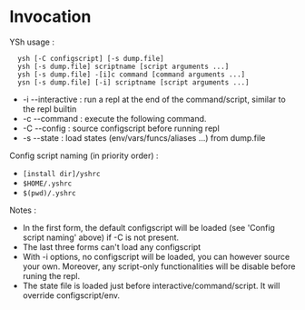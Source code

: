 
# Invocation

YSh usage :

```
  ysh [-C configscript] [-s dump.file]
  ysh [-s dump.file] scriptname [script arguments ...]
  ysh [-s dump.file] -[i]c command [command arguments ...]
  ysn [-s dump.file] [-i] scriptname [script arguments ...]
```

- -i --interactive : run a repl at the end of the command/script, similar to the repl builtin
- -c --command : execute the following command.
- -C --config : source configscript before running repl
- -s --state : load states (env/vars/funcs/aliases ...) from dump.file

Config script naming (in priority order) :
- `[install dir]/yshrc`
- `$HOME/.yshrc`
- `$(pwd)/.yshrc`

Notes :

- In the first form, the default configscript will be loaded (see 'Config script naming' above) if -C is not present.
- The last three forms can't load any configscript
- With -i options, no configscript will be loaded, you can however source your own. Moreover, any script-only functionalities will be disable before runing the repl.
- The state file is loaded just before interactive/command/script. It will override configscript/env.

